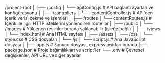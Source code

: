 /project-root
│
├── /config
│   └── apiConfig.js          # API bağlantı ayarları ve konfigürasyonu
│
├── /controllers
│   └── contentController.js  # API'den içerik verisi çekme ve işlemleri
│
├── /routes
│   └── contentRoutes.js      # İçerik ile ilgili HTTP isteklerini yönlendiren route'lar
│
├── /public
│   └── /images              # Yüklenen resimler burada saklanabilir (isteğe bağlı)
│
├── /views
│   └── index.html            # Ana HTML sayfası
│
├── /assets
│   └── /css
│       └── style.css         # CSS dosyaları
│   └── /js
│       └── script.js         # Ana JavaScript dosyası
│
├── app.js                    # Sunucu dosyası, express ayarları burada
├── package.json              # Proje bağımlılıkları ve script'ler
└── .env                      # Çevresel değişkenler, API URL ve diğer ayarlar
